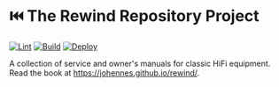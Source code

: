 # ⏮️ The Rewind Repository Project

[![Lint](https://github.com/Johennes/rewind/actions/workflows/lint.yml/badge.svg)](https://github.com/Johennes/rewind/actions/workflows/lint.yml)
[![Build](https://github.com/Johennes/rewind/actions/workflows/build.yml/badge.svg)](https://github.com/Johennes/rewind/actions/workflows/build.yml)
[![Deploy](https://github.com/Johennes/rewind/actions/workflows/deploy.yml/badge.svg)](https://github.com/Johennes/rewind/actions/workflows/deploy.yml)

A collection of service and owner's manuals for classic HiFi equipment. Read the book at https://johennes.github.io/rewind/.
